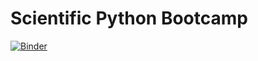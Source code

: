 # Scientific Python Bootcamp 

[![Binder](https://mybinder.org/badge_logo.svg)](https://mybinder.org/v2/gh/Hekstra-Lab/scientific-python-bootcamp/HEAD)